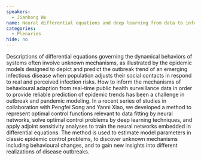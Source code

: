 ```yaml
---
speakers:
  - Jianhong Wu
name: Neural differential equations and deep learning from data to inform unknown behavior adaption during outbreaks of emerging infectious diseases
categories:
  - Plenaries
hide: no
---
```

Descriptions of differential equations governing the dynamical behaviors of systems often involve unknown mechanisms, as illustrated by the epidemic models designed to depict and predict the outbreak trend of an emerging infectious disease when population adjusts their social contacts in respond to real and perceived infection risks. How to inform the mechanisms of behavioural adaption from real-time public health surveillance data in order to provide reliable prediction of epidemic trends has been a challenge in outbreak and pandemic modeling. In a recent series of studies in collaboration with Pengfei Song and Yanni Xiao, we developed a method to represent optimal control functions relevant to data fitting by neural networks, solve optimal control problems by deep learning techniques, and apply adjoint sensitivity analyses to train the neural networks embedded in differential equations. The method is used to estimate model parameters in classic epidemic control problems, to discover unknown mechanisms including behavioural changes, and to gain new insights into different realizations of disease outbreaks.
